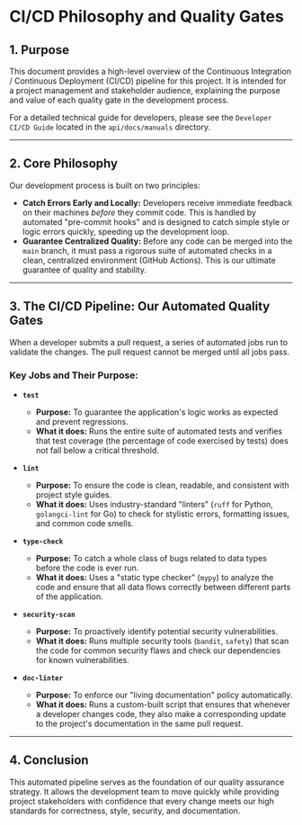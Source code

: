 # CI/CD Philosophy and Quality Gates

## 1. Purpose
This document provides a high-level overview of the Continuous Integration / Continuous Deployment (CI/CD) pipeline for this project. It is intended for a project management and stakeholder audience, explaining the purpose and value of each quality gate in the development process.

For a detailed technical guide for developers, please see the `Developer CI/CD Guide` located in the `api/docs/manuals` directory.

---

## 2. Core Philosophy

Our development process is built on two principles:

-   **Catch Errors Early and Locally:** Developers receive immediate feedback on their machines *before* they commit code. This is handled by automated "pre-commit hooks" and is designed to catch simple style or logic errors quickly, speeding up the development loop.
-   **Guarantee Centralized Quality:** Before any code can be merged into the `main` branch, it must pass a rigorous suite of automated checks in a clean, centralized environment (GitHub Actions). This is our ultimate guarantee of quality and stability.

---

## 3. The CI/CD Pipeline: Our Automated Quality Gates

When a developer submits a pull request, a series of automated jobs run to validate the changes. The pull request cannot be merged until all jobs pass.

### Key Jobs and Their Purpose:

-   **`test`**
    -   **Purpose:** To guarantee the application's logic works as expected and prevent regressions.
    -   **What it does:** Runs the entire suite of automated tests and verifies that test coverage (the percentage of code exercised by tests) does not fall below a critical threshold.

-   **`lint`**
    -   **Purpose:** To ensure the code is clean, readable, and consistent with project style guides.
    -   **What it does:** Uses industry-standard "linters" (`ruff` for Python, `golangci-lint` for Go) to check for stylistic errors, formatting issues, and common code smells.

-   **`type-check`**
    -   **Purpose:** To catch a whole class of bugs related to data types before the code is ever run.
    -   **What it does:** Uses a "static type checker" (`mypy`) to analyze the code and ensure that all data flows correctly between different parts of the application.

-   **`security-scan`**
    -   **Purpose:** To proactively identify potential security vulnerabilities.
    -   **What it does:** Runs multiple security tools (`bandit`, `safety`) that scan the code for common security flaws and check our dependencies for known vulnerabilities.

-   **`doc-linter`**
    -   **Purpose:** To enforce our "living documentation" policy automatically.
    -   **What it does:** Runs a custom-built script that ensures that whenever a developer changes code, they also make a corresponding update to the project's documentation in the same pull request.

---

## 4. Conclusion

This automated pipeline serves as the foundation of our quality assurance strategy. It allows the development team to move quickly while providing project stakeholders with confidence that every change meets our high standards for correctness, style, security, and documentation.
